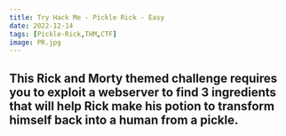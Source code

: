 ```yaml
---
title: Try Hack Me - Pickle Rick - Easy
date: 2022-12-14
tags: [Pickle-Rick,THM,CTF]
image: PR.jpg
---
```

This Rick and Morty themed challenge requires you to exploit a webserver to find 3 ingredients that will help Rick make his potion to transform himself back into a human from a pickle.
---

